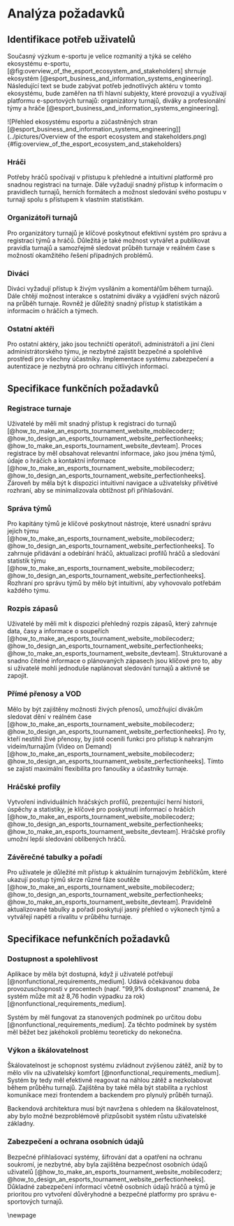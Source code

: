 
# Analýza požadavků

## Identifikace potřeb uživatelů

Současný výzkum e-sportu je velice rozmanitý a týká se celého ekosystému e-sportu, [@fig:overview_of_the_esport_ecosystem_and_stakeholders] shrnuje ekosystém [@esport_business_and_information_systems_engineering].
Následující text se bude zabývat potřeb jednotlivých aktéru v tomto ekosystému,
bude zaměřen na tři hlavní subjekty, které provozují a využívají platformu e-sportových turnajů: organizátory turnajů, diváky a profesionální týmy a hráče [@esport_business_and_information_systems_engineering].

![Přehled ekosystému esportu a zúčastněných stran [@esport_business_and_information_systems_engineering]](../pictures/Overview of the esport ecosystem and stakeholders.png){#fig:overview_of_the_esport_ecosystem_and_stakeholders}

### Hráči

Potřeby hráčů spočívají v přístupu k přehledné a intuitivní platformě pro snadnou registraci na turnaje.
Dále vyžadují snadný přístup k informacím o pravidlech turnajů, herních formátech
a možnost sledování svého postupu v turnaji spolu s přístupem k vlastním statistikám.

### Organizátoři turnajů

Pro organizátory turnajů je klíčové poskytnout efektivní systém pro správu a registraci týmů a hráčů.
Důležitá je také možnost vytvářet a publikovat pravidla turnajů
a samozřejmě sledovat průběh turnaje v reálném čase s možností okamžitého řešení případných problémů.

### Diváci

Diváci vyžadují přístup k živým vysíláním a komentářům během turnajů.
Dále chtějí možnost interakce s ostatními diváky a vyjádření svých názorů na průběh turnaje.
Rovněž je důležitý snadný přístup k statistikám a informacím o hráčích a týmech.

### Ostatní aktéři

Pro ostatní aktéry, jako jsou techničtí operátoři, administrátoři
a jiní členi administrátorského týmu, je nezbytné zajistit bezpečné
a spolehlivé prostředí pro všechny účastníky.
Implementace systému zabezpečení a autentizace je nezbytná pro ochranu citlivých informací.

## Specifikace funkčních požadavků

### Registrace turnaje

Uživatelé by měli mít snadný přístup k registraci do turnajů [@how_to_make_an_esports_tournament_website_mobilecoderz; @how_to_design_an_esports_tournament_website_perfectionheeks; @how_to_make_an_esports_tournament_website_devteam].
Proces registrace by měl obsahovat relevantní informace,
jako jsou jména týmů, údaje o hráčích a kontaktní informace [@how_to_make_an_esports_tournament_website_mobilecoderz; @how_to_design_an_esports_tournament_website_perfectionheeks].
Zároveň by měla být k dispozici intuitivní navigace a uživatelsky přívětivé rozhraní,
aby se minimalizovala obtížnost při přihlašování.

### Správa týmů

Pro kapitány týmů je klíčové poskytnout nástroje,
které usnadní správu jejich týmu [@how_to_make_an_esports_tournament_website_mobilecoderz; @how_to_design_an_esports_tournament_website_perfectionheeks].
To zahrnuje přidávání a odebírání hráčů,
aktualizaci profilů hráčů a sledování statistik týmu [@how_to_make_an_esports_tournament_website_mobilecoderz; @how_to_design_an_esports_tournament_website_perfectionheeks].
Rozhraní pro správu týmů by mělo být intuitivní,
aby vyhovovalo potřebám každého týmu.

### Rozpis zápasů

Uživatelé by měli mít k dispozici přehledný rozpis zápasů,
který zahrnuje data, časy a informace o soupeřích [@how_to_make_an_esports_tournament_website_mobilecoderz; @how_to_design_an_esports_tournament_website_perfectionheeks; @how_to_make_an_esports_tournament_website_devteam].
Strukturované a snadno čitelné informace o plánovaných zápasech jsou klíčové pro to,
aby si uživatelé mohli jednoduše naplánovat sledování turnajů a aktivně se zapojit.

### Přímé přenosy a VOD

Mělo by být zajištěny možnosti živých přenosů,
umožňující divákům sledovat dění v reálném čase [@how_to_make_an_esports_tournament_website_mobilecoderz; @how_to_design_an_esports_tournament_website_perfectionheeks].
Pro ty, kteří nestihli živé přenosy,
by jistě ocenili funkci pro přístup k nahraným videím/turnajům (Video on Demand) [@how_to_make_an_esports_tournament_website_mobilecoderz; @how_to_design_an_esports_tournament_website_perfectionheeks].
Tímto se zajistí maximální flexibilita pro fanoušky a účastníky turnaje.

### Hráčské profily

Vytvoření individuálních hráčských profilů, prezentující herní historii, úspěchy a statistiky,
je klíčové pro poskytnutí informací o hráčích [@how_to_make_an_esports_tournament_website_mobilecoderz; @how_to_design_an_esports_tournament_website_perfectionheeks; @how_to_make_an_esports_tournament_website_devteam].
Hráčské profily umožní lepší sledování oblíbených hráčů.

### Závěrečné tabulky a pořadí

Pro uživatele je důležité mít přístup k aktuálním turnajovým žebříčkům,
které ukazují postup týmů skrze různé fáze soutěže [@how_to_make_an_esports_tournament_website_mobilecoderz; @how_to_design_an_esports_tournament_website_perfectionheeks; @how_to_make_an_esports_tournament_website_devteam].
Pravidelně aktualizované tabulky a pořadí poskytují jasný přehled o výkonech týmů
a vytvářejí napětí a rivalitu v průběhu turnaje.

## Specifikace nefunkčních požadavků

### Dostupnost a spolehlivost

Aplikace by měla být dostupná, když ji uživatelé potřebují [@nonfunctional_requirements_medium].
Udává očekávanou doba provozuschopnosti v procentech
(např. "99,9% dostupnost" znamená, že systém může mít až 8,76 hodin výpadku za rok) [@nonfunctional_requirements_medium].

Systém by měl fungovat za stanovených podmínek po určitou dobu [@nonfunctional_requirements_medium].
Za těchto podmínek by systém měl běžet bez jakéhokoli problému teoreticky do nekonečna.

### Výkon a škálovatelnost

Škálovatelnost je schopnost systému zvládnout zvýšenou zátěž, aniž by to mělo vliv na uživatelský komfort [@nonfunctional_requirements_medium].
Systém by tedy měl efektivně reagovat na náhlou zátěž a nezkolabovat během průběhu turnajů.
Zajištěna by také měla být stabilita a rychlost komunikace mezi frontendem a backendem pro plynulý průběh turnajů.

Backendová architektura musí být navržena s ohledem na škálovatelnost,
aby bylo možné bezproblémově přizpůsobit systém růstu uživatelské základny.

### Zabezpečení a ochrana osobních údajů

Bezpečné přihlašovací systémy, šifrování dat a opatření na ochranu soukromí,
je nezbytné, aby byla zajištěna bezpečnost osobních údajů uživatelů [@how_to_make_an_esports_tournament_website_mobilecoderz; @how_to_design_an_esports_tournament_website_perfectionheeks].
Důkladné zabezpečení informací včetně osobních údajů hráčů
a týmů je prioritou pro vytvoření důvěryhodné
a bezpečné platformy pro správu e-sportových turnajů.

\newpage

